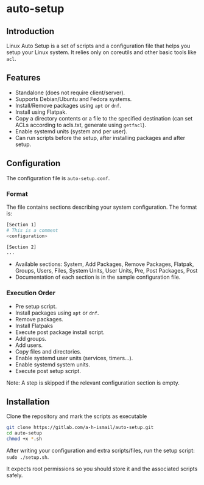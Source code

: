 # auto-setup

## Introduction

Linux Auto Setup is a set of scripts and a configuration file that helps you setup your Linux system. It relies only on coreutils and other basic tools like `acl`.

## Features

- Standalone (does not require client/server).
- Supports Debian/Ubuntu and Fedora systems.
- Install/Remove packages using `apt` or `dnf`.
- Install using Flatpak.
- Copy a directory contents or a file to the specified destination (can set ACLs according to acls.txt, generate using `getfacl`).
- Enable systemd units (system and per user).
- Can run scripts before the setup, after installing packages and after setup.

## Configuration

The configuration file is `auto-setup.conf`.

### Format

The file contains sections describing your system configuration. The format is:

```bash
[Section 1]
# This is a comment
<configuration>

[Section 2]
...
```

- Available sections: System, Add Packages, Remove Packages, Flatpak, Groups, Users, Files, System Units, User Units, Pre, Post Packages, Post
- Documentation of each section is in the sample configuration file.

### Execution Order

- Pre setup script.
- Install packages using `apt` or `dnf`.
- Remove packages.
- Install Flatpaks
- Execute post package install script.
- Add groups.
- Add users.
- Copy files and directories.
- Enable systemd user units (services, timers...).
- Enable systemd system units.
- Execute post setup script.

Note: A step is skipped if the relevant configuration section is empty.

## Installation

Clone the repository and mark the scripts as executable

```bash
git clone https://gitlab.com/a-h-ismail/auto-setup.git
cd auto-setup
chmod +x *.sh
```

After writing your configuration and extra scripts/files, run the setup script: `sudo ./setup.sh`.

It expects root permissions so you should store it and the associated scripts safely.
